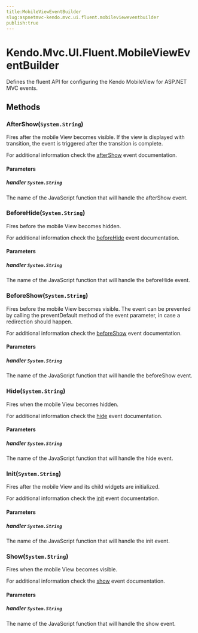 ```yaml
---
title:MobileViewEventBuilder
slug:aspnetmvc-kendo.mvc.ui.fluent.mobilevieweventbuilder
publish:true
---
```


# Kendo.Mvc.UI.Fluent.MobileViewEventBuilder
Defines the fluent API for configuring the Kendo MobileView for ASP.NET MVC events.



## Methods

### AfterShow(`System.String`)
Fires after the mobile View becomes visible. If the view is displayed with transition, the event is triggered after the transition is complete.

For additional information check the [afterShow](/kendo-ui/api/web/mobileview#events-afterShow) event documentation.


#### Parameters

##### handler `System.String`
The name of the JavaScript function that will handle the afterShow event.





### BeforeHide(`System.String`)
Fires before the mobile View becomes hidden.

For additional information check the [beforeHide](/kendo-ui/api/web/mobileview#events-beforeHide) event documentation.


#### Parameters

##### handler `System.String`
The name of the JavaScript function that will handle the beforeHide event.





### BeforeShow(`System.String`)
Fires before the mobile View becomes visible. The event can be prevented by calling the preventDefault method of the event parameter, in case a redirection should happen.

For additional information check the [beforeShow](/kendo-ui/api/web/mobileview#events-beforeShow) event documentation.


#### Parameters

##### handler `System.String`
The name of the JavaScript function that will handle the beforeShow event.





### Hide(`System.String`)
Fires when the mobile View becomes hidden.

For additional information check the [hide](/kendo-ui/api/web/mobileview#events-hide) event documentation.


#### Parameters

##### handler `System.String`
The name of the JavaScript function that will handle the hide event.





### Init(`System.String`)
Fires after the mobile View and its child widgets are initialized.

For additional information check the [init](/kendo-ui/api/web/mobileview#events-init) event documentation.


#### Parameters

##### handler `System.String`
The name of the JavaScript function that will handle the init event.





### Show(`System.String`)
Fires when the mobile View becomes visible.

For additional information check the [show](/kendo-ui/api/web/mobileview#events-show) event documentation.


#### Parameters

##### handler `System.String`
The name of the JavaScript function that will handle the show event.






